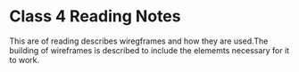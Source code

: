 # Class 4 Reading Notes

This are of reading describes wiregframes and how they are used.The building of wireframes is described to include the elememts necessary for it to work.

